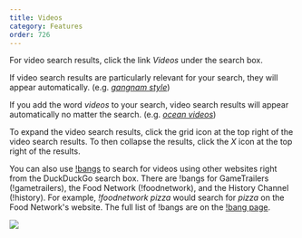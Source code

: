 ```yaml
---
title: Videos
category: Features
order: 726
---
```


<p>
    For video search results, click the link <em>Videos</em> under the search box.
</p>

<p>
    If video search results are particularly relevant for your search, they will
    appear automatically. (e.g.
    <a href="https://duckduckgo.com/?q=gangnam+style"><em>gangnam style</em></a>)
</p>

<p>
    If you add the word <em>videos</em> to your search, video search results will
    appear automatically no matter the search. (e.g.
    <a href="https://duckduckgo.com/?q=ocean+videos"><em>ocean videos</em></a>)
</p>

<p>
    To expand the video search results, click the grid icon at the top right of
    the video search results. To then collapse the results, click the
    <em>X</em> icon at the top right of the results.
</p>

<p>
    You can also use <a href="https://duckduckgo.com/bang">!bangs</a> to search
    for videos using other websites right from the DuckDuckGo search box. There
    are !bangs for GameTrailers (!gametrailers), the Food Network (!foodnetwork),
    and the History Channel (!history). For example,
    <em>!foodnetwork pizza</em> would search for <em>pizza</em> on the Food
    Network's website. The full list of !bangs are on the
    <a href="https://duckduckgo.com/bang">!bang page</a>.
</p>

<img src="{{ site.baseurl }}/images/af5e3b6a1d19c712bee1784f0db0d78f.png" />
